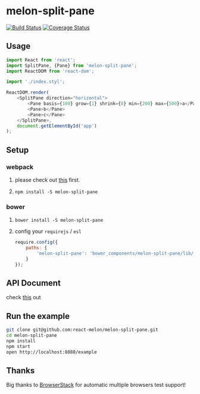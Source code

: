 # melon-split-pane

[![Build Status](https://travis-ci.org/react-melon/melon-split-pane.svg?branch=master)](https://travis-ci.org/react-melon/melon-split-pane)
[![Coverage Status](https://coveralls.io/repos/github/react-melon/melon-split-pane/badge.svg?branch=master)](https://coveralls.io/github/react-melon/melon-split-pane?branch=master)

## Usage

```js
import React from 'react';
import SplitPane, {Pane} from 'melon-split-pane';
import ReactDOM from 'react-dom';

import './index.styl';

ReactDOM.render(
    <SplitPane direction="horizontal">
        <Pane basis={100} grow={1} shrink={0} min={200} max={500}>a</Pane>
        <Pane>b</Pane>
        <Pane>c</Pane>
    </SplitPane>,
    document.getElementById('app')
);
```

## Setup

### webpack

1. please check out [this](https://github.com/react-melon/melon#如何在-webpack-中使用-melon) first.

2. `npm install -S melon-split-pane`

### bower

1. `bower install -S melon-split-pane`
2. config your `requirejs` / `esl`

    ```js
    require.config({
        paths: {
            'melon-split-pane': 'bower_components/melon-split-pane/lib/SplitPane'
        }
    });
    ```

## API Document

check [this](https://doc.esdoc.org/github.com/react-melon/melon-split-pane/) out

## Run the example

```sh
git clone git@github.com:react-melon/melon-split-pane.git
cd melon-split-pane
npm install
npm start
open http://localhost:8080/example
```

## Thanks

Big thanks to [BrowserStack](https://www.browserstack.com) for automatic multiple browsers test support!
